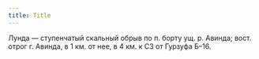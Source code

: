 ```yaml
---
title: Title
---
```


Лунда — ступенчатый скальный обрыв по п. борту ущ. р. Авинда; вост. отрог г.
Авинда, в 1 км. от нее, в 4 км. к СЗ от Гурзуфа Б–16.
